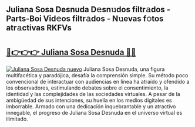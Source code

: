 ## Juliana Sosa Desnuda D𝚎sn𝚞dos filtr𝚊dos - Parts-Boi Vid𝚎os filtr𝚊dos - N𝚞evas f𝚘tos atr𝚊ctivas RKFVs

# <h2><a href="http://mb54cb.tromn.icu/?c=Juliana+Sosa+Desnuda">🔗👉👉👉 Juliana Sosa Desnuda 🔗🔗</a></h2>

[![Juliana Sosa Desnuda nuevo](https://i.imgur.com/pEAQMta.gif)](http://mb54cb.tromn.icu/?c=Juliana+Sosa+Desnuda)
Juliana Sosa Desnuda, una figura multifacética y paradójica, desafía la comprensión simple. Su método poco convencional de interactuar con audiencias en línea ha atraído y ofendido a los observadores, estimulando debates sobre el consentimiento, la identidad y las complejidades de las sociedades virtuales. A pesar de la ambigüedad de sus intenciones, su huella en los medios digitales es imborrable. Armado con una dedicación inquebrantable y un atractivo innegable, el progreso de Juliana Sosa Desnuda en el universo virtual es ilimitado.
